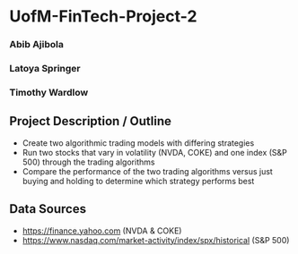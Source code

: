 # UofM-FinTech-Project-2
### Abib Ajibola
### Latoya Springer
### Timothy Wardlow

## Project Description / Outline
* Create two algorithmic trading models with differing strategies
* Run two stocks that vary in volatility (NVDA, COKE) and one index (S&P 500) through the trading algorithms
* Compare the performance of the two trading algorithms versus just buying and holding to determine which strategy performs best


## Data Sources
* https://finance.yahoo.com (NVDA & COKE)
* https://www.nasdaq.com/market-activity/index/spx/historical (S&P 500)



